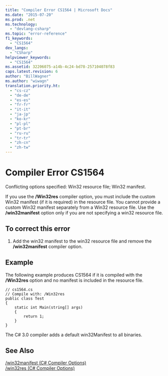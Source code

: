 ```yaml
---
title: "Compiler Error CS1564 | Microsoft Docs"
ms.date: "2015-07-20"
ms.prod: .net
ms.technology: 
  - "devlang-csharp"
ms.topic: "error-reference"
f1_keywords: 
  - "CS1564"
dev_langs: 
  - "CSharp"
helpviewer_keywords: 
  - "CS1564"
ms.assetid: 32206075-a14b-4c24-bd78-257104078f83
caps.latest.revision: 6
author: "BillWagner"
ms.author: "wiwagn"
translation.priority.ht: 
  - "cs-cz"
  - "de-de"
  - "es-es"
  - "fr-fr"
  - "it-it"
  - "ja-jp"
  - "ko-kr"
  - "pl-pl"
  - "pt-br"
  - "ru-ru"
  - "tr-tr"
  - "zh-cn"
  - "zh-tw"
---
```

# Compiler Error CS1564
Conflicting options specified: Win32 resource file; Win32 manifest.  
  
 If you use the **/Win32res** compiler option, you must include the custom Win32 manifest (if it is required) in the resource file. You cannot provide a custom Win32 manifest separately from a Win32 resource file. Use the **/win32manifest** option only if you are not specifying a win32 resource file.  
  
## To correct this error  
  
1.  Add the win32 manifest to the win32 resource file and remove the **/win32manifest** compiler option.  
  
## Example  
 The following example produces CS1564 if it is compiled with the **/Win32res** option and no manifest is included in the resource file.  
  
```  
// cs1564.cs  
// Compile with: /Win32res  
public class Test  
{  
    static int Main(string[] args)  
    {  
        return 1;  
    }  
}  
```  
  
 The C# 3.0 compiler adds a default win32Manifest to all binaries.  
  
## See Also  
 [/win32manifest (C# Compiler Options)](../../../csharp/language-reference/compiler-options/win32manifest-compiler-option.md)   
 [/win32res (C# Compiler Options)](../../../csharp/language-reference/compiler-options/win32res-compiler-option.md)